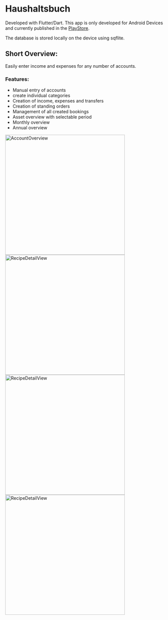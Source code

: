 # Haushaltsbuch

Developed with Flutter/Dart.
This app is only developed for Android Devices and currently published in the [PlayStore](https://play.google.com/store/apps/details?id=com.haushaltsbuch).

The database is stored locally on the device using sqflite.

## Short Overview:
Easily enter income and expenses for any number of accounts.

### Features:
 - Manual entry of accounts
 - create individual categories
 - Creation of income, expenses and transfers
 - Creation of standing orders
 - Management of all created bookings
 - Asset overview with selectable period
 - Monthly overview
 - Annual overview

<p>
  <img width="380" alt="AccountOverview" src="https://github.com/jennmei00/Haushaltsbuch/assets/47886905/588adccd-f2f0-4cf2-9991-c53888dc743f">
  <img width="380" alt="RecipeDetailView" src="https://github.com/jennmei00/Haushaltsbuch/assets/47886905/735ec1b9-a72f-423f-8f82-dbfecc427cc4">
  <img width="380" alt="RecipeDetailView" src="https://github.com/jennmei00/Haushaltsbuch/assets/47886905/95765894-eaea-4dce-8e63-e91e0e874206">
  <img width="380" alt="RecipeDetailView" src="https://github.com/jennmei00/Haushaltsbuch/assets/47886905/20999a02-cf89-4465-9377-c42bd3f601e9">
</p>
